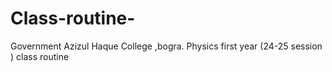 # Class-routine-
Government Azizul Haque College ,bogra. Physics first year (24-25 session ) class routine 
